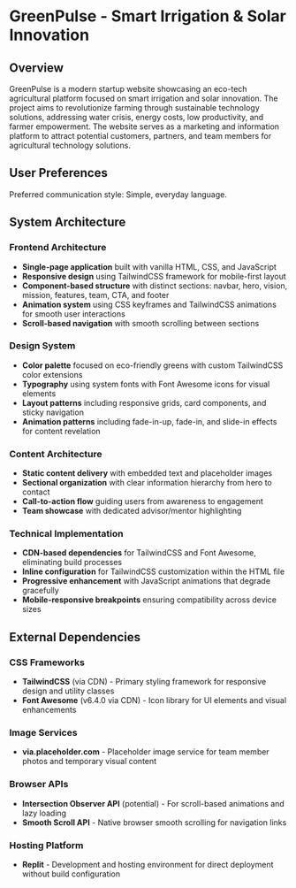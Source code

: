 # GreenPulse - Smart Irrigation & Solar Innovation

## Overview

GreenPulse is a modern startup website showcasing an eco-tech agricultural platform focused on smart irrigation and solar innovation. The project aims to revolutionize farming through sustainable technology solutions, addressing water crisis, energy costs, low productivity, and farmer empowerment. The website serves as a marketing and information platform to attract potential customers, partners, and team members for agricultural technology solutions.

## User Preferences

Preferred communication style: Simple, everyday language.

## System Architecture

### Frontend Architecture
- **Single-page application** built with vanilla HTML, CSS, and JavaScript
- **Responsive design** using TailwindCSS framework for mobile-first layout
- **Component-based structure** with distinct sections: navbar, hero, vision, mission, features, team, CTA, and footer
- **Animation system** using CSS keyframes and TailwindCSS animations for smooth user interactions
- **Scroll-based navigation** with smooth scrolling between sections

### Design System
- **Color palette** focused on eco-friendly greens with custom TailwindCSS color extensions
- **Typography** using system fonts with Font Awesome icons for visual elements
- **Layout patterns** including responsive grids, card components, and sticky navigation
- **Animation patterns** including fade-in-up, fade-in, and slide-in effects for content revelation

### Content Architecture
- **Static content delivery** with embedded text and placeholder images
- **Sectional organization** with clear information hierarchy from hero to contact
- **Call-to-action flow** guiding users from awareness to engagement
- **Team showcase** with dedicated advisor/mentor highlighting

### Technical Implementation
- **CDN-based dependencies** for TailwindCSS and Font Awesome, eliminating build processes
- **Inline configuration** for TailwindCSS customization within the HTML file
- **Progressive enhancement** with JavaScript animations that degrade gracefully
- **Mobile-responsive breakpoints** ensuring compatibility across device sizes

## External Dependencies

### CSS Frameworks
- **TailwindCSS** (via CDN) - Primary styling framework for responsive design and utility classes
- **Font Awesome** (v6.4.0 via CDN) - Icon library for UI elements and visual enhancements

### Image Services
- **via.placeholder.com** - Placeholder image service for team member photos and temporary visual content

### Browser APIs
- **Intersection Observer API** (potential) - For scroll-based animations and lazy loading
- **Smooth Scroll API** - Native browser smooth scrolling for navigation links

### Hosting Platform
- **Replit** - Development and hosting environment for direct deployment without build configuration